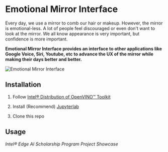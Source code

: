 # Emotional Mirror Interface
 Every day, we use a mirror to comb our hair or makeup. However, the mirror is emotional-less. A lot of people feel discouraged or even don't want to look at the mirror. We all know appearance is very important, but confidence is more important. 


**Emotional Mirror Interface provides an interface to other applications like Google Voice, Siri, Youtube, etc to advance the UX of the mirror while making their days better and better.**
 

![Emotional Mirror Interface](http://g.recordit.co/CokOp4lTry.gif)
## Installation
1. Follow [Intel® Distribution of OpenVINO™ Toolkit](https://software.intel.com/en-us/openvino-toolkit/choose-download)

2. Install (Recommend) [Jupyterlab](https://jupyterlab.readthedocs.io/en/stable/getting_started/overview.html)

3. Clone this repo

## Usage





*Intel® Edge AI Scholarship Program Project Showcase*
